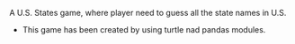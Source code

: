 A U.S. States game, where player need to guess all the state names in U.S.
- This game has been created by using turtle nad pandas modules.